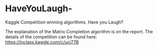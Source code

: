 # HaveYouLaugh-
Kaggle Competition winning algorithms. Have you Laugh?

The explanation of the Matrix Completion algorithm is on the report. The details of the competition can be found here:
	https://inclass.kaggle.com/c/uci77B
